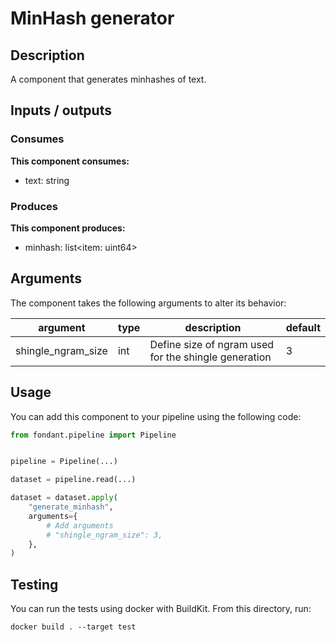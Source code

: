 # MinHash generator

## Description
A component that generates minhashes of text.

## Inputs / outputs

### Consumes
**This component consumes:**

- text: string





### Produces
**This component produces:**

- minhash: list<item: uint64>



## Arguments

The component takes the following arguments to alter its behavior:

| argument | type | description | default |
| -------- | ---- | ----------- | ------- |
| shingle_ngram_size | int | Define size of ngram used for the shingle generation | 3 |

## Usage

You can add this component to your pipeline using the following code:

```python
from fondant.pipeline import Pipeline


pipeline = Pipeline(...)

dataset = pipeline.read(...)

dataset = dataset.apply(
    "generate_minhash",
    arguments={
        # Add arguments
        # "shingle_ngram_size": 3,
    },
)
```

## Testing

You can run the tests using docker with BuildKit. From this directory, run:
```
docker build . --target test
```
